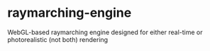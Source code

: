 # raymarching-engine
 WebGL-based raymarching engine designed for either real-time or photorealistic (not both) rendering
